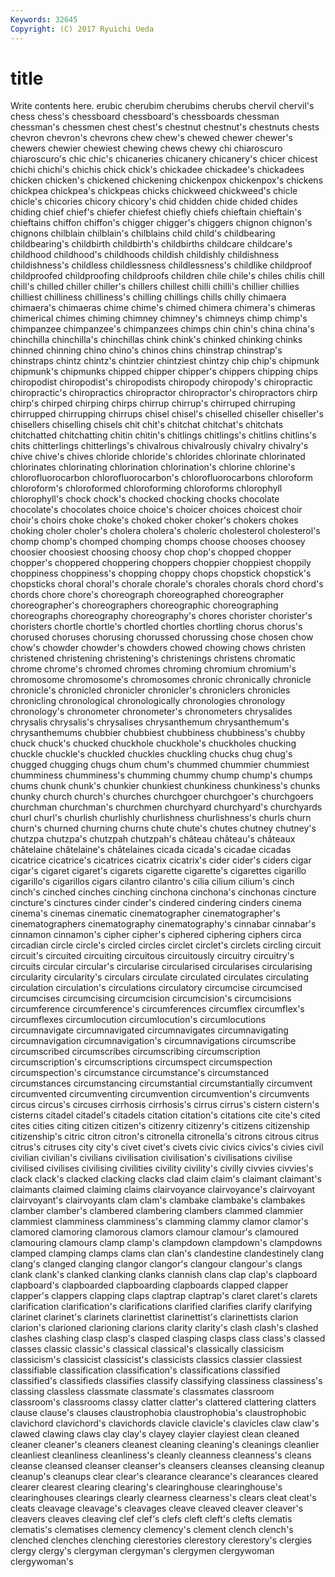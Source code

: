 ```yaml
---
Keywords: 32645 
Copyright: (C) 2017 Ryuichi Ueda
---
```


# title

Write contents here.
erubic cherubim cherubims cherubs chervil
chervil's chess chess's chessboard chessboard's chessboards chessman chessman's chessmen chest
chest's chestnut chestnut's chestnuts chests chevron chevron's chevrons chew chew's
chewed chewer chewer's chewers chewier chewiest chewing chews chewy chi
chiaroscuro chiaroscuro's chic chic's chicaneries chicanery chicanery's chicer chicest chichi
chichi's chichis chick chick's chickadee chickadee's chickadees chicken chicken's chickened
chickening chickenpox chickenpox's chickens chickpea chickpea's chickpeas chicks chickweed chickweed's
chicle chicle's chicories chicory chicory's chid chidden chide chided chides
chiding chief chief's chiefer chiefest chiefly chiefs chieftain chieftain's chieftains
chiffon chiffon's chigger chigger's chiggers chignon chignon's chignons chilblain chilblain's
chilblains child child's childbearing childbearing's childbirth childbirth's childbirths childcare childcare's
childhood childhood's childhoods childish childishly childishness childishness's childless childlessness childlessness's
childlike childproof childproofed childproofing childproofs children chile chile's chiles chilis
chill chill's chilled chiller chiller's chillers chillest chilli chilli's chillier
chillies chilliest chilliness chilliness's chilling chillings chills chilly chimaera chimaera's
chimaeras chime chime's chimed chimera chimera's chimeras chimerical chimes chiming
chimney chimney's chimneys chimp chimp's chimpanzee chimpanzee's chimpanzees chimps chin
chin's china china's chinchilla chinchilla's chinchillas chink chink's chinked chinking
chinks chinned chinning chino chino's chinos chins chinstrap chinstrap's chinstraps
chintz chintz's chintzier chintziest chintzy chip chip's chipmunk chipmunk's chipmunks
chipped chipper chipper's chippers chipping chips chiropodist chiropodist's chiropodists chiropody
chiropody's chiropractic chiropractic's chiropractics chiropractor chiropractor's chiropractors chirp chirp's chirped
chirping chirps chirrup chirrup's chirruped chirruping chirrupped chirrupping chirrups chisel
chisel's chiselled chiseller chiseller's chisellers chiselling chisels chit chit's chitchat
chitchat's chitchats chitchatted chitchatting chitin chitin's chitlings chitlings's chitlins chitlins's
chits chitterlings chitterlings's chivalrous chivalrously chivalry chivalry's chive chive's chives
chloride chloride's chlorides chlorinate chlorinated chlorinates chlorinating chlorination chlorination's chlorine
chlorine's chlorofluorocarbon chlorofluorocarbon's chlorofluorocarbons chloroform chloroform's chloroformed chloroforming chloroforms chlorophyll
chlorophyll's chock chock's chocked chocking chocks chocolate chocolate's chocolates choice
choice's choicer choices choicest choir choir's choirs choke choke's choked
choker choker's chokers chokes choking choler choler's cholera cholera's choleric
cholesterol cholesterol's chomp chomp's chomped chomping chomps choose chooses choosey
choosier choosiest choosing choosy chop chop's chopped chopper chopper's choppered
choppering choppers choppier choppiest choppily choppiness choppiness's chopping choppy chops
chopstick chopstick's chopsticks choral choral's chorale chorale's chorales chorals chord
chord's chords chore chore's choreograph choreographed choreographer choreographer's choreographers choreographic
choreographing choreographs choreography choreography's chores chorister chorister's choristers chortle chortle's
chortled chortles chortling chorus chorus's chorused choruses chorusing chorussed chorussing
chose chosen chow chow's chowder chowder's chowders chowed chowing chows
christen christened christening christening's christenings christens chromatic chrome chrome's chromed
chromes chroming chromium chromium's chromosome chromosome's chromosomes chronic chronically chronicle
chronicle's chronicled chronicler chronicler's chroniclers chronicles chronicling chronological chronologically chronologies
chronology chronology's chronometer chronometer's chronometers chrysalides chrysalis chrysalis's chrysalises chrysanthemum
chrysanthemum's chrysanthemums chubbier chubbiest chubbiness chubbiness's chubby chuck chuck's chucked
chuckhole chuckhole's chuckholes chucking chuckle chuckle's chuckled chuckles chuckling chucks
chug chug's chugged chugging chugs chum chum's chummed chummier chummiest
chumminess chumminess's chumming chummy chump chump's chumps chums chunk chunk's
chunkier chunkiest chunkiness chunkiness's chunks chunky church church's churches churchgoer
churchgoer's churchgoers churchman churchman's churchmen churchyard churchyard's churchyards churl churl's
churlish churlishly churlishness churlishness's churls churn churn's churned churning churns
chute chute's chutes chutney chutney's chutzpa chutzpa's chutzpah chutzpah's château
château's châteaux châtelaine châtelaine's châtelaines cicada cicada's cicadae cicadas cicatrice
cicatrice's cicatrices cicatrix cicatrix's cider cider's ciders cigar cigar's cigaret
cigaret's cigarets cigarette cigarette's cigarettes cigarillo cigarillo's cigarillos cigars cilantro
cilantro's cilia cilium cilium's cinch cinch's cinched cinches cinching cinchona
cinchona's cinchonas cincture cincture's cinctures cinder cinder's cindered cindering cinders
cinema cinema's cinemas cinematic cinematographer cinematographer's cinematographers cinematography cinematography's cinnabar
cinnabar's cinnamon cinnamon's cipher cipher's ciphered ciphering ciphers circa circadian
circle circle's circled circles circlet circlet's circlets circling circuit circuit's
circuited circuiting circuitous circuitously circuitry circuitry's circuits circular circular's circularise
circularised circularises circularising circularity circularity's circulars circulate circulated circulates circulating
circulation circulation's circulations circulatory circumcise circumcised circumcises circumcising circumcision circumcision's
circumcisions circumference circumference's circumferences circumflex circumflex's circumflexes circumlocution circumlocution's circumlocutions
circumnavigate circumnavigated circumnavigates circumnavigating circumnavigation circumnavigation's circumnavigations circumscribe circumscribed circumscribes
circumscribing circumscription circumscription's circumscriptions circumspect circumspection circumspection's circumstance circumstance's circumstanced
circumstances circumstancing circumstantial circumstantially circumvent circumvented circumventing circumvention circumvention's circumvents
circus circus's circuses cirrhosis cirrhosis's cirrus cirrus's cistern cistern's cisterns
citadel citadel's citadels citation citation's citations cite cite's cited cites
cities citing citizen citizen's citizenry citizenry's citizens citizenship citizenship's citric
citron citron's citronella citronella's citrons citrous citrus citrus's citruses city
city's civet civet's civets civic civics civics's civies civil civilian
civilian's civilians civilisation civilisation's civilisations civilise civilised civilises civilising civilities
civility civility's civilly civvies civvies's clack clack's clacked clacking clacks
clad claim claim's claimant claimant's claimants claimed claiming claims clairvoyance
clairvoyance's clairvoyant clairvoyant's clairvoyants clam clam's clambake clambake's clambakes clamber
clamber's clambered clambering clambers clammed clammier clammiest clamminess clamminess's clamming
clammy clamor clamor's clamored clamoring clamorous clamors clamour clamour's clamoured
clamouring clamours clamp clamp's clampdown clampdown's clampdowns clamped clamping clamps
clams clan clan's clandestine clandestinely clang clang's clanged clanging clangor
clangor's clangour clangour's clangs clank clank's clanked clanking clanks clannish
clans clap clap's clapboard clapboard's clapboarded clapboarding clapboards clapped clapper
clapper's clappers clapping claps claptrap claptrap's claret claret's clarets clarification
clarification's clarifications clarified clarifies clarify clarifying clarinet clarinet's clarinets clarinettist
clarinettist's clarinettists clarion clarion's clarioned clarioning clarions clarity clarity's clash
clash's clashed clashes clashing clasp clasp's clasped clasping clasps class
class's classed classes classic classic's classical classical's classically classicism classicism's
classicist classicist's classicists classics classier classiest classifiable classification classification's classifications
classified classified's classifieds classifies classify classifying classiness classiness's classing classless
classmate classmate's classmates classroom classroom's classrooms classy clatter clatter's clattered
clattering clatters clause clause's clauses claustrophobia claustrophobia's claustrophobic clavichord clavichord's
clavichords clavicle clavicle's clavicles claw claw's clawed clawing claws clay
clay's clayey clayier clayiest clean cleaned cleaner cleaner's cleaners cleanest
cleaning cleaning's cleanings cleanlier cleanliest cleanliness cleanliness's cleanly cleanness cleanness's
cleans cleanse cleansed cleanser cleanser's cleansers cleanses cleansing cleanup cleanup's
cleanups clear clear's clearance clearance's clearances cleared clearer clearest clearing
clearing's clearinghouse clearinghouse's clearinghouses clearings clearly clearness clearness's clears cleat
cleat's cleats cleavage cleavage's cleavages cleave cleaved cleaver cleaver's cleavers
cleaves cleaving clef clef's clefs cleft cleft's clefts clematis clematis's
clematises clemency clemency's clement clench clench's clenched clenches clenching clerestories
clerestory clerestory's clergies clergy clergy's clergyman clergyman's clergymen clergywoman clergywoman's
